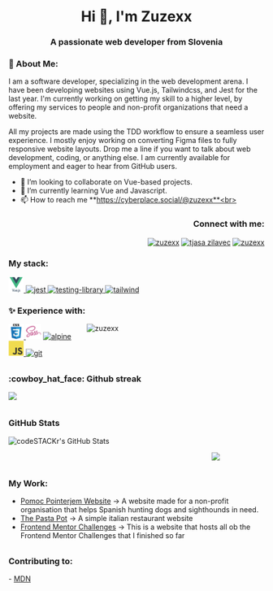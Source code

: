 <h1 align="center">Hi 👋, I'm Zuzexx</h1>
<h3 align="center">A passionate web developer from Slovenia</h3>



### 💫 About Me:

I am a software developer, specializing in the web development arena. I have been developing websites using Vue.js, Tailwindcss, and Jest for the last year.
I'm currently working on getting my skill to a higher level, by offering my services to people and non-profit organizations that need a website. 

All my projects are made using the TDD workflow to ensure a seamless user experience. I mostly enjoy working on converting Figma files to fully responsive website layouts.
Drop me a line if you want to talk about web development, coding, or anything else. I am currently available for employment and eager to hear from GitHub users.

- 👯 I’m looking to collaborate on Vue-based projects.<br>
- 🌱 I’m currently learning Vue and Javascript.<br>
- 📫 How to reach me **https://cyberplace.social/@zuzexx**<br><br>


<h3 align="right">Connect with me:</h3>
<p align="right">
<a href="https://dev.to/zuzexx" target="blank"><img align="center" src="https://raw.githubusercontent.com/rahuldkjain/github-profile-readme-generator/master/src/images/icons/Social/devto.svg" alt="zuzexx" height="30" width="40" /></a>
<a href="https://www.linkedin.com/in/tjasa-zilavec/" target="blank"><img align="center" src="https://raw.githubusercontent.com/rahuldkjain/github-profile-readme-generator/master/src/images/icons/Social/linked-in-alt.svg" alt="tjasa zilavec" height="30" width="40" /></a>
<a href="https://www.leetcode.com/zuzexx" target="blank"><img align="center" src="https://raw.githubusercontent.com/rahuldkjain/github-profile-readme-generator/master/src/images/icons/Social/leet-code.svg" alt="zuzexx" height="30" width="40" /></a>
</p>



<!-- I WORK MOST WITH -->

### My stack:

 <a href="https://vuejs.org/" target="_blank" rel="noreferrer">
  <img src="https://raw.githubusercontent.com/devicons/devicon/master/icons/vuejs/vuejs-original-wordmark.svg" alt="vuejs" width="30" height="30"/> </a>
<a href="https://jestjs.io" target="_blank" rel="noreferrer"> <img src="https://www.vectorlogo.zone/logos/jestjsio/jestjsio-icon.svg" alt="jest" width="30" height="30"/> </a> <a href="https://testing-library.com/" target="_blank" rel="noreferrer"> <img src="https://testing-library.com/img/logo-large.png" alt="testing-library" width="30" height="30"/> </a>
  <a href="https://tailwindcss.com/" target="_blank" rel="noreferrer"> <img src="https://www.vectorlogo.zone/logos/tailwindcss/tailwindcss-icon.svg" alt="tailwind" width="30" height="30"/> </a>
 
<!-- LANGUAGES I KNOW -->

### ✨ Experience with:

 <img align="right" src="https://github-readme-stats-zuzexx.vercel.app/api/top-langs?username=zuzexx&show_icons=true&locale=en&layout=compact&bg_color=09131B&hide_border=true&text_color=ffffff&langs_count=10" alt="zuzexx" width="350px"/>
<p align="right">

<a href="https://www.w3schools.com/css/" target="_blank"> <img src="https://raw.githubusercontent.com/devicons/devicon/master/icons/css3/css3-original-wordmark.svg" alt="css3" width="30" height="30"/> </a> <a href="https://sass-lang.com" target="_blank" rel="noreferrer"> <img src="https://raw.githubusercontent.com/devicons/devicon/master/icons/sass/sass-original.svg" alt="sass" width="30" height="30"/></a> 
<a href="https://alpinejs.dev/" target="_blank" rel="noreferrer"> <img src="https://www.markusantonwolf.com/topics/alpine-js/alpinejs-logo.svg" alt="alpine" width="30" height="auto"/> </a> <a href="https://developer.mozilla.org/en-US/docs/Web/JavaScript" target="_blank" rel="noreferrer"> <img src="https://raw.githubusercontent.com/devicons/devicon/master/icons/javascript/javascript-original.svg" alt="javascript" width="30" height="30"/> </a>
<a href="https://git-scm.com/" target="_blank" rel="noreferrer"> <img src="https://www.vectorlogo.zone/logos/git-scm/git-scm-icon.svg" alt="git" width="30" height="30"/> </a>
 
 
 
 <!-- 
<a href="https://expressjs.com" target="_blank" rel="noreferrer"> <img src="https://raw.githubusercontent.com/devicons/devicon/master/icons/express/express-original-wordmark.svg" alt="express" width="40" height="40"/> </a> <a href="https://www.mongodb.com/" target="_blank" rel="noreferrer"> <img src="https://raw.githubusercontent.com/devicons/devicon/master/icons/mongodb/mongodb-original-wordmark.svg" alt="mongodb" width="40" height="40"/> </a> <a href="https://nodejs.org" target="_blank" rel="noreferrer"> <img src="https://raw.githubusercontent.com/devicons/devicon/master/icons/nodejs/nodejs-original-wordmark.svg" alt="nodejs" width="40" height="40"/> </a>
-->

<!-- GITHUB STREAK -->
<h3 style="margin-top:2rem;"> :cowboy_hat_face: Github streak </h3>
<img src="https://github-readme-streak-stats.herokuapp.com/?user=zuzexx&theme=dark&hide_border=true&bg_color=09131B" width="400px">

<!-- GITHUB STATS -->
  <h3 style="margin-top:2rem;"> GitHub Stats</h3>
  <img align="left" alt="codeSTACKr's GitHub Stats" src="https://github-readme-stats.vercel.app/api?username=zuzexx&show_icons=true&hide_border=true&title_color=ff652f&icon_color=FFE400&bg_color=09131B&text_color=ffffff&border_color=0c1a25" width="400px" style="padding-bottom:2rem"/><br>

  <!-- GITHUB TROPHY -->

![](https://github-profile-trophy.vercel.app/?username=zuzexx&no-frame=true&theme=darkhub&no-bg=true&margin-w=4)



</div>



<!-- MY WORK -->

<h3 style="margin-top:2rem;">My Work:</h3>

- <a href="https://pomoc-pointerjem.si"  target="_blank" >Pomoc Pointerjem Website</a> -> A website made for a non-profit organisation that helps Spanish hunting dogs and sighthounds in need.
- [The Pasta Pot](https://pastapot.vercel.app/) -> A simple italian restaurant website
- [Frontend Mentor Challenges](https://frontendmentor-steel.vercel.app/) -> This is a website that hosts all ob the Frontend Mentor Challenges that I finished so far

<h3 style="margin-top:2rem;">Contributing to:</h3>
- <a href="https://github.com/mdn/content"  target="_blank" >MDN</a>


